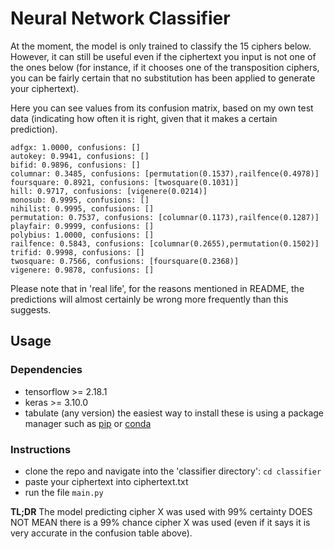 # Neural Network Classifier

At the moment, the model is only trained to classify the 15 ciphers below. However, it can still be useful even if the ciphertext you input is not one of the ones below (for instance, if it chooses one of the transposition ciphers, you can be fairly certain that no substitution has been applied to generate your ciphertext).

Here you can see values from its confusion matrix, based on my own test data (indicating how often it is right, given that it makes a certain prediction).

```
adfgx: 1.0000, confusions: []
autokey: 0.9941, confusions: []
bifid: 0.9896, confusions: []
columnar: 0.3485, confusions: [permutation(0.1537),railfence(0.4978)]
foursquare: 0.8921, confusions: [twosquare(0.1031)]
hill: 0.9717, confusions: [vigenere(0.0214)]
monosub: 0.9995, confusions: []
nihilist: 0.9995, confusions: []
permutation: 0.7537, confusions: [columnar(0.1173),railfence(0.1287)]
playfair: 0.9999, confusions: []
polybius: 1.0000, confusions: []
railfence: 0.5843, confusions: [columnar(0.2655),permutation(0.1502)]
trifid: 0.9998, confusions: []
twosquare: 0.7566, confusions: [foursquare(0.2368)]
vigenere: 0.9878, confusions: []
```

Please note that in 'real life', for the reasons mentioned in README, the predictions will almost certainly be wrong more frequently than this suggests.

## Usage

### Dependencies

- tensorflow >= 2.18.1
- keras >= 3.10.0
- tabulate (any version)
  the easiest way to install these is using a package manager such as [pip](https://pypi.org/project/pip/) or [conda](https://anaconda.org/anaconda/conda)

### Instructions

- clone the repo and navigate into the 'classifier directory': `cd classifier`
- paste your ciphertext into ciphertext.txt
- run the file `main.py`

**TL;DR** The model predicting cipher X was used with 99% certainty DOES NOT MEAN there is a 99% chance cipher X was used (even if it says it is very accurate in the confusion table above).
